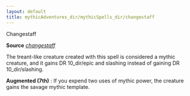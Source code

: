 ```yaml
---
layout: default
title: mythicAdventures_dir/mythicSpells_dir/changestaff
---
```

Changestaff

**Source** [_changestaff_](../../spells_dir/changestaff#_changestaff)

The treant-like creature created with this spell is considered a mythic creature, and it gains DR 10_dir/epic and slashing instead of gaining DR 10_dir/slashing.

**Augmented (7th)** : If you expend two uses of mythic power, the creature gains the savage mythic template.

